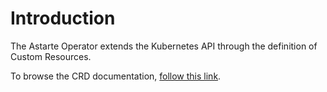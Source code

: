 # Introduction

The Astarte Operator extends the Kubernetes API through the definition of Custom Resources.

To browse the CRD documentation, [follow this link](./crds.html).
